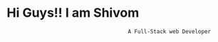 #                                           Hi Guys!!  I am Shivom
                                          A Full-Stack web Developer
